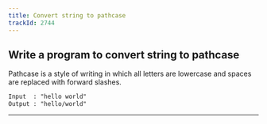 ```yaml
---
title: Convert string to pathcase
trackId: 2744
---
```


## Write a program to convert string to pathcase

Pathcase is a style of writing in which all letters are lowercase and spaces are replaced with forward slashes.

```txt
Input  : "hello world"
Output : "hello/world"
```

---
